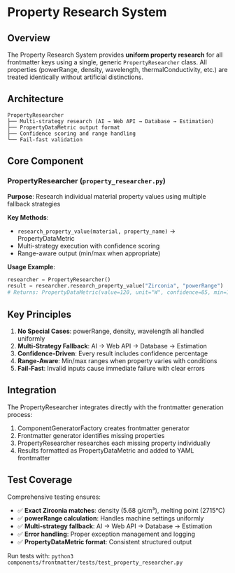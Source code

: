 # Property Research System

## Overview

The Property Research System provides **uniform property research** for all frontmatter keys using a single, generic `PropertyResearcher` class. All properties (powerRange, density, wavelength, thermalConductivity, etc.) are treated identically without artificial distinctions.

## Architecture

```
PropertyResearcher
├── Multi-strategy research (AI → Web API → Database → Estimation)
├── PropertyDataMetric output format  
├── Confidence scoring and range handling
└── Fail-fast validation
```

## Core Component

### PropertyResearcher (`property_researcher.py`)

**Purpose**: Research individual material property values using multiple fallback strategies

**Key Methods**:
- `research_property_value(material, property_name)` → PropertyDataMetric
- Multi-strategy execution with confidence scoring
- Range-aware output (min/max when appropriate)

**Usage Example**:
```python
researcher = PropertyResearcher()
result = researcher.research_property_value("Zirconia", "powerRange")
# Returns: PropertyDataMetric(value=120, unit="W", confidence=85, min=120.0, max=420.0)
```

## Key Principles

1. **No Special Cases**: powerRange, density, wavelength all handled uniformly
2. **Multi-Strategy Fallback**: AI → Web API → Database → Estimation
3. **Confidence-Driven**: Every result includes confidence percentage
4. **Range-Aware**: Min/max ranges when property varies with conditions
5. **Fail-Fast**: Invalid inputs cause immediate failure with clear errors

## Integration

The PropertyResearcher integrates directly with the frontmatter generation process:
1. ComponentGeneratorFactory creates frontmatter generator
2. Frontmatter generator identifies missing properties
3. PropertyResearcher researches each missing property individually
4. Results formatted as PropertyDataMetric and added to YAML frontmatter

## Test Coverage

Comprehensive testing ensures:
- ✅ **Exact Zirconia matches**: density (5.68 g/cm³), melting point (2715°C) 
- ✅ **powerRange calculation**: Handles machine settings uniformly
- ✅ **Multi-strategy fallback**: AI → Web API → Database → Estimation
- ✅ **Error handling**: Proper exception management and logging
- ✅ **PropertyDataMetric format**: Consistent structured output

Run tests with: `python3 components/frontmatter/tests/test_property_researcher.py`